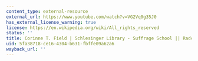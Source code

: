 ```yaml
---
content_type: external-resource
external_url: https://www.youtube.com/watch?v=VG2Vq0g35J0
has_external_license_warning: true
license: https://en.wikipedia.org/wiki/All_rights_reserved
status: ''
title: Corinne T. Field | Schlesinger Library - Suffrage School || Radcliffe Institute
uid: 5fa38718-ce16-4304-b631-fbffe09a62a6
wayback_url: ''
---
```

